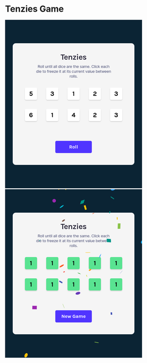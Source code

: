 # Tenzies Game


!["tenzies start game demo](public/images/tenzies-start-demo.png)
!["tenzies end game demo](public/images/tenzies-game-end-demo.png)

